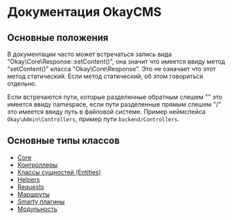 # Документация OkayCMS

## Основные положения

В документации часто может встречаться запись вида "Okay\Core\Response::setContent()", она значит что имеется ввиду 
метод "setContent()" класса "Okay\Core\Response". Это не означает что этот метод статический. Если метод статический,
об этом говориться отдельно.

Если встречаются пути, которые разделенные обратным слешем "\" это имеется ввиду namespace, если пути разделенные
прямым слешем "/" это имеется ввиду путь в файловой системе.
Пример неймспейса `Okay\Admin\Controllers`, пример пути `backend/Controllers`.

## Основные типы классов

+ [Core](./core.md)
+ [Контроллеры](./controllers.md)
+ [Классы сущностей (Entities)](./entities.md)
+ [Helpers](./helpers.md)
+ [Requests](./requests.md)
+ [Маршруты](./routes.md)
+ [Smarty плагины](./smarty_plugins.md)
+ [Модульность](./modules/README.md)

